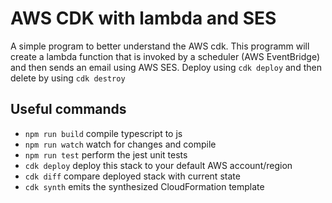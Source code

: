 # AWS CDK with lambda and SES

A simple program to better understand the AWS cdk. This programm will create a lambda function that is invoked by a scheduler (AWS EventBridge) and then sends an email using AWS SES.
Deploy using `cdk deploy`  and then delete by using `cdk destroy` 
## Useful commands

* `npm run build`   compile typescript to js
* `npm run watch`   watch for changes and compile
* `npm run test`    perform the jest unit tests
* `cdk deploy`      deploy this stack to your default AWS account/region
* `cdk diff`        compare deployed stack with current state
* `cdk synth`       emits the synthesized CloudFormation template
